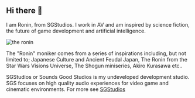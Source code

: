 ## Hi there 👋 

I am Ronin, from SGStudios. I work in AV and am inspired by science fiction, the future of game development and artificial intelligence. 



<picture>
 <source media="(prefers-color-scheme: dark)" srcset="https://user-images.githubusercontent.com/25423296/163456776-7f95b81a-f1ed-45f7-b7ab-8fa810d529fa.png)">
 <source media="(prefers-color-scheme: light)" srcset="(https://user-images.githubusercontent.com/25423296/163456779-a8556205-d0a5-45e2-ac17-42d089e3c3f8.png)">
 <img alt="the ronin" src="(https://user-images.githubusercontent.com/25423296/163456779-a8556205-d0a5-45e2-ac17-42d089e3c3f8.png)">
</picture>





The "Ronin" moniker comes from a series of inspirations including, but not limited to; Japanese Culture and Ancient Feudal Japan, The Ronin from the Star Wars Visions Universe, The Shogun miniseries, Akiro Kurasawa etc..

SGStudios or Sounds Good Studios is my undeveloped development studio. SGS focuses on high quality audio experiences for video game and cinematic environments. For more see [SGStudios](SGStudios.md)

